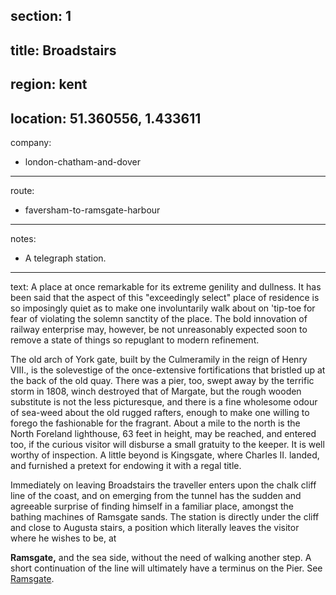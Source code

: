 section: 1
----
title: Broadstairs
----
region: kent
----
location: 51.360556, 1.433611
----
company:
- london-chatham-and-dover
----
route:
- faversham-to-ramsgate-harbour
----
notes:
- A telegraph station.
----
text: A place at once remarkable for its extreme genility and dullness. It has been said that the aspect of this "exceedingly select" place of residence is so imposingly quiet as to make one involuntarily walk about on 'tip-toe for fear of violating the solemn sanctity of the place. The bold innovation of railway enterprise may, however, be not unreasonably expected soon to remove a state of things so repuglant to modern refinement.

The old arch of York gate, built by the Culmeramily in the reign of Henry VIII., is the solevestige of the once-extensive fortifications that bristled up at the back of the old quay. There was a pier, too, swept away by the terrific storm in 1808, winch destroyed that of Margate, but the rough wooden substitute is not the less picturesque, and there is a fine wholesome odour of sea-weed about the old rugged rafters, enough to make one willing to forego the fashionable for the fragrant. About a mile to the north is the North Foreland lighthouse, 63 feet in height, may be reached, and entered too, if the curious visitor will disburse a small gratuity to the keeper. It is well worthy of inspection. A little beyond is Kingsgate, where Charles II. landed, and furnished a pretext for endowing it with a regal title.

Immediately on leaving Broadstairs the traveller enters upon the chalk cliff line of the coast, and on emerging from the tunnel has the sudden and agreeable surprise of finding himself in a familiar place, amongst the bathing machines of Ramsgate sands. The station is directly under the cliff and close to Augusta stairs, a position which literally leaves the visitor where he wishes to be, at

<span id="ramsgate">**Ramsgate,**</span> and the sea side, without the need of walking another step. A short continuation of the line will ultimately have a terminus on the Pier. See [Ramsgate](/stations/ramsgate).
